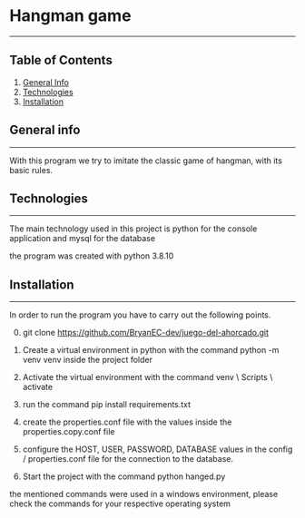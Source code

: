 # Hangman game

***
## Table of Contents
1. [General Info](#general-info)
2. [Technologies](#technologies)
3. [Installation](#installation)


## General info
***
With this program we try to imitate the classic game of hangman, with its basic rules.

## Technologies
***
The main technology used in this project is python for the console application and mysql for the database

the program was created with python 3.8.10
## Installation
***
In order to run the program you have to carry out the following points.

0. git clone https://github.com/BryanEC-dev/juego-del-ahorcado.git

1. Create a virtual environment in python with the command python -m venv venv inside the project folder

2. Activate the virtual environment with the command venv \ Scripts \ activate

3. run the command pip install requirements.txt

4. create the properties.conf file with the values inside the properties.copy.conf file

5. configure the HOST, USER, PASSWORD, DATABASE values in the config / properties.conf file for the connection to the database.

6. Start the project with the command python hanged.py

the mentioned commands were used in a windows environment, please check the commands for your respective operating system




